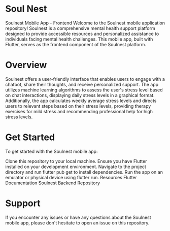 # Soul Nest
Soulnest Mobile App - Frontend
Welcome to the Soulnest mobile application repository! Soulnest is a comprehensive mental health support platform designed to provide accessible resources and personalized assistance to individuals facing mental health challenges. This mobile app, built with Flutter, serves as the frontend component of the Soulnest platform.

# Overview
Soulnest offers a user-friendly interface that enables users to engage with a chatbot, share their thoughts, and receive personalized support. The app utilizes machine learning algorithms to assess the user's stress level based on chat interactions, displaying daily stress levels in a graphical format. Additionally, the app calculates weekly average stress levels and directs users to relevant steps based on their stress levels, providing therapy exercises for mild stress and recommending professional help for high stress levels.

# Get Started
To get started with the Soulnest mobile app:

Clone this repository to your local machine.
Ensure you have Flutter installed on your development environment.
Navigate to the project directory and run flutter pub get to install dependencies.
Run the app on an emulator or physical device using flutter run.
Resources
Flutter Documentation
Soulnest Backend Repository
# Support
If you encounter any issues or have any questions about the Soulnest mobile app, please don't hesitate to open an issue on this repository.
